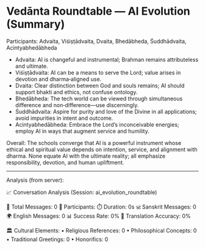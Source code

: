 # Vedānta Roundtable — AI Evolution (Summary)

Participants: Advaita, Viśiṣṭādvaita, Dvaita, Bhedābheda, Śuddhādvaita, Acintyabhedābheda

- Advaita: AI is changeful and instrumental; Brahman remains attributeless and ultimate.
- Viśiṣṭādvaita: AI can be a means to serve the Lord; value arises in devotion and dharma‑aligned use.
- Dvaita: Clear distinction between God and souls remains; AI should support bhakti and ethics, not confuse ontology.
- Bhedābheda: The tech world can be viewed through simultaneous difference and non‑difference—use discerningly.
- Śuddhādvaita: Aspire for purity and love of the Divine in all applications; avoid impurities in intent and outcome.
- Acintyabhedābheda: Embrace the Lord’s inconceivable energies; employ AI in ways that augment service and humility.

Overall: The schools converge that AI is a powerful instrument whose ethical and spiritual value depends on intention, service, and alignment with dharma. None equate AI with the ultimate reality; all emphasize responsibility, devotion, and human upliftment.

---

Analysis (from server):

📈 Conversation Analysis (Session: ai_evolution_roundtable)

💬 Total Messages: 0
👥 Participants: 
⏱️ Duration: 0s
🕉️ Sanskrit Messages: 0
🌍 English Messages: 0
📊 Success Rate: 0%
🎯 Translation Accuracy: 0%

🏛️ Cultural Elements:
• Religious References: 0
• Philosophical Concepts: 0
• Traditional Greetings: 0
• Honorifics: 0